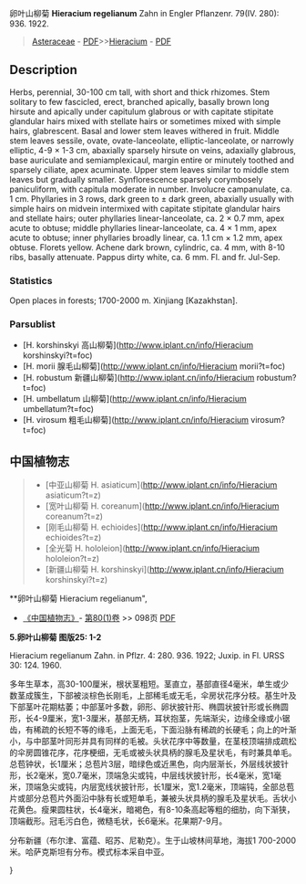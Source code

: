 卵叶山柳菊 **Hieracium regelianum** Zahn in Engler Pflanzenr. 79(IV. 280): 936. 1922.

> [Asteraceae](http://www.iplant.cn/info/Asteraceae?t=foc) - [PDF](http://www.iplant.cn/foc/pdf/Asteraceae.pdf)>>[Hieracium](http://www.iplant.cn/info/Hieracium?t=foc) - [PDF](http://www.iplant.cn/foc/pdf/Hieracium.pdf)

## Description

Herbs, perennial, 30-100 cm tall, with short and thick rhizomes. Stem solitary to few fascicled, erect, branched apically, basally brown long hirsute and apically under capitulum glabrous or with capitate stipitate glandular hairs mixed with stellate hairs or sometimes mixed with simple hairs, glabrescent. Basal and lower stem leaves withered in fruit. Middle stem leaves sessile, ovate, ovate-lanceolate, elliptic-lanceolate, or narrowly elliptic, 4-9 × 1-3 cm, abaxially sparsely hirsute on veins, adaxially glabrous, base auriculate and semiamplexicaul, margin entire or minutely toothed and sparsely ciliate, apex acuminate. Upper stem leaves similar to middle stem leaves but gradually smaller. Synflorescence sparsely corymbosely paniculiform, with capitula moderate in number. Involucre campanulate, ca. 1 cm. Phyllaries in 3 rows, dark green to ± dark green, abaxially usually with simple hairs on midvein intermixed with capitate stipitate glandular hairs and stellate hairs; outer phyllaries linear-lanceolate, ca. 2 × 0.7 mm, apex acute to obtuse; middle phyllaries linear-lanceolate, ca. 4 × 1 mm, apex acute to obtuse; inner phyllaries broadly linear, ca. 1.1 cm × 1.2 mm, apex obtuse. Florets yellow. Achene dark brown, cylindric, ca. 4 mm, with 8-10 ribs, basally attenuate. Pappus dirty white, ca. 6 mm. Fl. and fr. Jul-Sep.

### Statistics
Open places in forests; 1700-2000 m. Xinjiang [Kazakhstan].

### Parsublist

* [H.  korshinskyi  高山柳菊](http://www.iplant.cn/info/Hieracium korshinskyi?t=foc)
* [H.  morii  腺毛山柳菊](http://www.iplant.cn/info/Hieracium morii?t=foc)
* [H.  robustum  新疆山柳菊](http://www.iplant.cn/info/Hieracium robustum?t=foc)
* [H.  umbellatum  山柳菊](http://www.iplant.cn/info/Hieracium umbellatum?t=foc)
* [H.  virosum  粗毛山柳菊](http://www.iplant.cn/info/Hieracium virosum?t=foc)


## 中国植物志

> * [中亚山柳菊  H.  asiaticum](http://www.iplant.cn/info/Hieracium asiaticum?t=z)
> * [宽叶山柳菊  H.  coreanum](http://www.iplant.cn/info/Hieracium coreanum?t=z)
> * [刚毛山柳菊  H.  echioides](http://www.iplant.cn/info/Hieracium echioides?t=z)
> * [全光菊  H.  hololeion](http://www.iplant.cn/info/Hieracium hololeion?t=z)
> * [新疆山柳菊  H.  korshinskyi](http://www.iplant.cn/info/Hieracium korshinskyi?t=z)


**卵叶山柳菊 Hieracium regelianum",

* [《中国植物志》](http://www.iplant.cn/frps)- [第80(1)卷](http://www.iplant.cn/frps/vol/80(1)) >> 098页 [PDF](http://www.iplant.cn/frps/pdf/80(1)/098a.PDF)


**5.卵叶山柳菊 图版25: 1-2**

Hieracium regelianum Zahn. in Pflzr. 4: 280. 936. 1922; Juxip. in Fl. URSS 30: 124. 1960.

多年生草本，高30-100厘米，根状茎粗短。茎直立，基部直径4毫米，单生或少数茎成簇生，下部被淡棕色长刚毛，上部稀毛或无毛，伞房状花序分枝。基生叶及下部茎叶花期枯萎；中部茎叶多数，卵形、卵状披针形、椭圆状披针形或长椭圆形，长4-9厘米，宽1-3厘米，基部无柄，耳状抱茎，先端渐尖，边缘全缘或小锯齿，有稀疏的长短不等的缘毛，上面无毛，下面沿脉有稀疏的长硬毛；向上的叶渐小，与中部茎叶同形并具有同样的毛被。头状花序中等数量，在茎枝顶端排成疏松的伞房圆锥花序，花序梗细，无毛或被头状具柄的腺毛及星状毛，有时兼具单毛。总苞钟状，长1厘米；总苞片3层，暗绿色或近黑色，向内层渐长，外层线状披针形，长2毫米，宽0.7毫米，顶端急尖或钝，中层线状披针形，长4毫米，宽1毫米，顶端急尖或钝，内层宽线状披针形，长1厘米，宽1.2毫米，顶端钝，全部总苞片或部分总苞片外面沿中脉有长或短单毛，兼被头状具柄的腺毛及星状毛。舌状小花黄色。瘦果圆柱状，长4毫米，暗褐色，有8-10条高起等粗的细肋，向下渐狭，顶端截形。冠毛污白色，微糙毛状，长6毫米。花果期7-9月。

分布新疆（布尔津、富蕴、昭苏、尼勒克）。生于山坡林间草地，海拔1 700-2000米。哈萨克斯坦有分布。模式标本采自中亚。

}